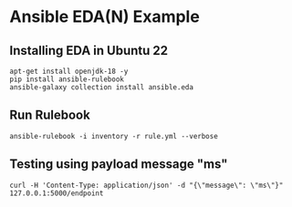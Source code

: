 # Ansible EDA(N) Example


## Installing EDA in Ubuntu 22

```
apt-get install openjdk-18 -y
pip install ansible-rulebook
ansible-galaxy collection install ansible.eda
```
## Run Rulebook

```
ansible-rulebook -i inventory -r rule.yml --verbose
```

## Testing using payload message "ms"

```
curl -H 'Content-Type: application/json' -d "{\"message\": \"ms\"}" 127.0.0.1:5000/endpoint
```
